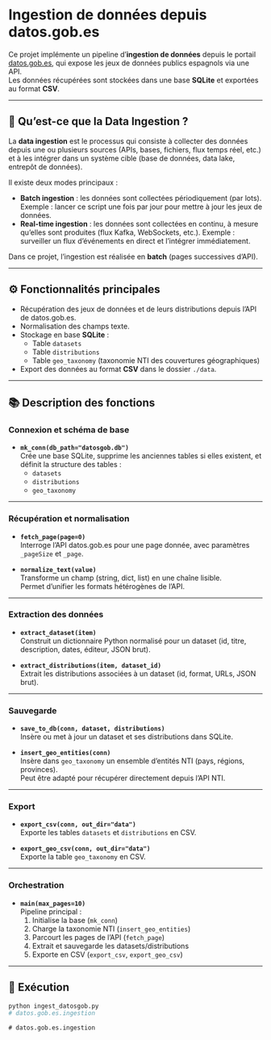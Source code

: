 # Ingestion de données depuis datos.gob.es

Ce projet implémente un pipeline d’**ingestion de données** depuis le portail [datos.gob.es](https://datos.gob.es), qui expose les jeux de données publics espagnols via une API.  
Les données récupérées sont stockées dans une base **SQLite** et exportées au format **CSV**.

---

## 📌 Qu’est-ce que la Data Ingestion ?

La **data ingestion** est le processus qui consiste à collecter des données depuis une ou plusieurs sources (APIs, bases, fichiers, flux temps réel, etc.) et à les intégrer dans un système cible (base de données, data lake, entrepôt de données).  

Il existe deux modes principaux :

- **Batch ingestion** : les données sont collectées périodiquement (par lots). Exemple : lancer ce script une fois par jour pour mettre à jour les jeux de données.
- **Real-time ingestion** : les données sont collectées en continu, à mesure qu’elles sont produites (flux Kafka, WebSockets, etc.). Exemple : surveiller un flux d’événements en direct et l’intégrer immédiatement.

Dans ce projet, l’ingestion est réalisée en **batch** (pages successives d’API).

---

## ⚙️ Fonctionnalités principales

- Récupération des jeux de données et de leurs distributions depuis l’API de datos.gob.es.
- Normalisation des champs texte.
- Stockage en base **SQLite** :
  - Table `datasets`  
  - Table `distributions`  
  - Table `geo_taxonomy` (taxonomie NTI des couvertures géographiques)
- Export des données au format **CSV** dans le dossier `./data`.

---

## 📚 Description des fonctions

### Connexion et schéma de base
- **`mk_conn(db_path="datosgob.db")`**  
  Crée une base SQLite, supprime les anciennes tables si elles existent, et définit la structure des tables :
  - `datasets`
  - `distributions`
  - `geo_taxonomy`

---

### Récupération et normalisation
- **`fetch_page(page=0)`**  
  Interroge l’API datos.gob.es pour une page donnée, avec paramètres `_pageSize` et `_page`.

- **`normalize_text(value)`**  
  Transforme un champ (string, dict, list) en une chaîne lisible.  
  Permet d’unifier les formats hétérogènes de l’API.

---

### Extraction des données
- **`extract_dataset(item)`**  
  Construit un dictionnaire Python normalisé pour un dataset (id, titre, description, dates, éditeur, JSON brut).

- **`extract_distributions(item, dataset_id)`**  
  Extrait les distributions associées à un dataset (id, format, URLs, JSON brut).

---

### Sauvegarde
- **`save_to_db(conn, dataset, distributions)`**  
  Insère ou met à jour un dataset et ses distributions dans SQLite.

- **`insert_geo_entities(conn)`**  
  Insère dans `geo_taxonomy` un ensemble d’entités NTI (pays, régions, provinces).  
  Peut être adapté pour récupérer directement depuis l’API NTI.

---

### Export
- **`export_csv(conn, out_dir="data")`**  
  Exporte les tables `datasets` et `distributions` en CSV.

- **`export_geo_csv(conn, out_dir="data")`**  
  Exporte la table `geo_taxonomy` en CSV.

---

### Orchestration
- **`main(max_pages=10)`**  
  Pipeline principal :
  1. Initialise la base (`mk_conn`)  
  2. Charge la taxonomie NTI (`insert_geo_entities`)  
  3. Parcourt les pages de l’API (`fetch_page`)  
  4. Extrait et sauvegarde les datasets/distributions  
  5. Exporte en CSV (`export_csv`, `export_geo_csv`)

---

## 🚀 Exécution

```bash
python ingest_datosgob.py
#   d a t o s . g o b . e s . i n g e s t i o n  
 #   d a t o s . g o b . e s . i n g e s t i o n  
 